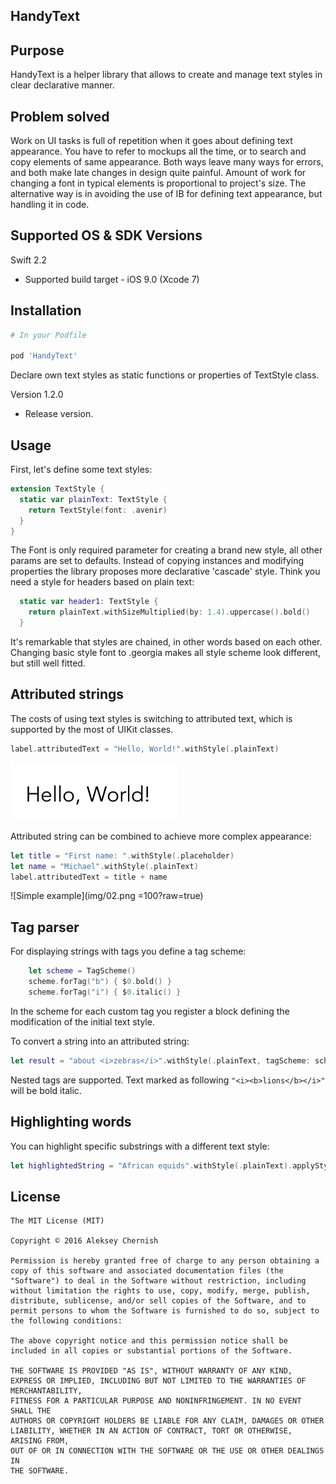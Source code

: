 HandyText
--------------

Purpose
--------------
HandyText is a helper library that allows to create and manage text styles in clear declarative manner.

Problem solved
--------------

Work on UI tasks is full of repetition when it goes about defining text appearance. You have to refer to mockups all the time, or to search and copy elements of same appearance. Both ways leave many ways for errors, and both make late changes in design quite painful. Amount of work for changing a font in typical elements is proportional to project's size.
The alternative way is in avoiding the use of IB for defining text appearance, but handling it in code. 


Supported OS & SDK Versions
-----------------------------

Swift 2.2
* Supported build target - iOS 9.0 (Xcode 7)

Installation
--------------

```ruby
# In your Podfile

pod 'HandyText'
```

Declare own text styles as static functions or properties of TextStyle class.

Version 1.2.0

- Release version.

Usage
--------------

First, let's define some text styles:

```swift
extension TextStyle {
  static var plainText: TextStyle {
    return TextStyle(font: .avenir)
  }
}
```

The Font is only required parameter for creating a brand new style, all other params are set to defaults. Instead of copying instances and modifying properties the library proposes more declarative 'cascade' style. Think you need a style for headers based on plain text:

```swift
  static var header1: TextStyle {
    return plainText.withSizeMultiplied(by: 1.4).uppercase().bold()
  }
```

It's remarkable that styles are chained, in other words based on each other. Changing basic style font to .georgia makes all style scheme look different, but still well fitted.

Attributed strings
----------------

The costs of using text styles is switching to attributed text, which is supported by the most of UIKit classes.

```swift
label.attributedText = "Hello, World!".withStyle(.plainText)
```
![Simple example](img/01.png?raw=true)


Attributed string can be combined to achieve more complex appearance:

```swift
let title = "First name: ".withStyle(.placeholder)
let name = "Michael".withStyle(.plainText)
label.attributedText = title + name
 ```
 
 ![Simple example](img/02.png =100?raw=true)




Tag parser
----------------

For displaying strings with tags you define a tag scheme:

```swift
    let scheme = TagScheme()
    scheme.forTag("b") { $0.bold() }
    scheme.forTag("i") { $0.italic() }
```
In the scheme for each custom tag you register a block defining the modification of the initial text style.

To convert a string into an attributed string:

```swift
let result = "about <i>zebras</i>".withStyle(.plainText, tagScheme: scheme)
```

Nested tags are supported. Text marked as following ```"<i><b>lions</b></i>"``` will be bold italic.


Highlighting words
----------------

You can highlight specific substrings with a different text style:

```swift
let highlightedString = "African equids".withStyle(.plainText).applyStyle(.header, toOccurencesOf: "African")
```


License
----------------

    The MIT License (MIT)

    Copyright © 2016 Aleksey Chernish

    Permission is hereby granted free of charge to any person obtaining a copy of this software and associated documentation files (the "Software") to deal in the Software without restriction, including without limitation the rights to use, copy, modify, merge, publish, distribute, sublicense, and/or sell copies of the Software, and to permit persons to whom the Software is furnished to do so, subject to the following conditions:

    The above copyright notice and this permission notice shall be included in all copies or substantial portions of the Software.

    THE SOFTWARE IS PROVIDED "AS IS", WITHOUT WARRANTY OF ANY KIND, EXPRESS OR IMPLIED, INCLUDING BUT NOT LIMITED TO THE WARRANTIES OF MERCHANTABILITY,
    FITNESS FOR A PARTICULAR PURPOSE AND NONINFRINGEMENT. IN NO EVENT SHALL THE
    AUTHORS OR COPYRIGHT HOLDERS BE LIABLE FOR ANY CLAIM, DAMAGES OR OTHER
    LIABILITY, WHETHER IN AN ACTION OF CONTRACT, TORT OR OTHERWISE, ARISING FROM,
    OUT OF OR IN CONNECTION WITH THE SOFTWARE OR THE USE OR OTHER DEALINGS IN
    THE SOFTWARE.


